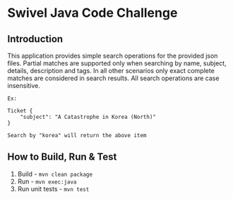 # Swivel Java Code Challenge
## Introduction 
This application provides simple search operations for the provided json files. 
Partial matches are supported only when searching by name, subject, details, description and tags.
In all other scenarios only exact complete matches are considered in search results. 
All search operations are case insensitive.  

```
Ex: 

Ticket {
    "subject": "A Catastrophe in Korea (North)"
}

Search by "korea" will return the above item

``` 

## How to Build, Run & Test
1. Build - `mvn clean package`
2. Run - `mvn exec:java`
3. Run unit tests - `mvn test` 